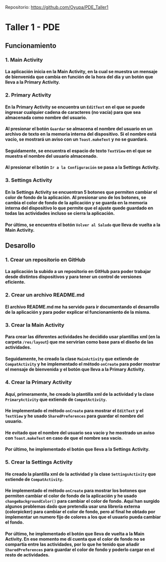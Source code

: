 Repositorio: https://github.com/Oyupa/PDE_Taller1

# Taller 1 - PDE

## Funcionamiento

### 1. Main Activity
#### La aplicación inicia en la Main Activity, en la cual se muestra un mensaje de bienvenida que cambia en función de la hora del día y un botón que lleva a la Primary Activity.

### 2. Primary Activity
#### En la Primary Activity se encuentra un `EditText` en el que se puede ingresar cualquier cadena de caracteres (no vacía) para que sea almacenada como nombre del usuario.
#### Al presionar el botón `Guardar` se almacena el nombre del usuario en un archivo de texto en la memoria interna del dispositivo. Si el nombre está vacío, se mostrará un aviso con un `Toast.makeText` y no se guardará.
#### Seguidamente, se encuentra el espacio de texto `TextView` en el que se muestra el nombre del usuario almacenado.
#### Al presionar el botón `Ir a la Configuración` se pasa a la Settings Activity.

### 3. Settings Activity
#### En la Settings Activity se encuentran 5 botones que permiten cambiar el color de fondo de la aplicación. Al presionar uno de los botones, se cambia el color de fondo de la aplicación y se guarda en la memoria interna del dispositivo lo que permite que el ajuste quede guardado en todas las actividades incluso se cierra la aplicación.
#### Por último, se encuentra el botón `Volver al Saludo` que lleva de vuelta a la Main Activity.


## Desarollo

### 1. Crear un repositorio en GitHub
#### La aplicación la subido a un repositorio en GitHub para poder trabajar desde distintos dispositivos y para tener un control de versiones eficiente.

### 2. Crear un archivo README.md
#### El archivo README.md me ha servido para ir documentando el desarrollo de la aplicación y para poder explicar el funcionamiento de la misma.

### 3. Crear la Main Activity
#### Para crear las diferentes actividades he decidido usar plantillas xml (en la carpeta `/res/layout`) que me servirían como base para el diseño de las actividades.
#### Seguidamente, he creado la clase `MainActivity` que extiende de `CompatActivity` y he implementado el método `onCreate` para poder mostrar el mensaje de bienvenida y el botón que lleva a la Primary Activity.

### 4. Crear la Primary Activity
#### Aquí, primeramente, he creado la plantilla xml de la actividad y la clase `PrimaryActivity` que extiende de `CompatActivity`.
#### He implementado el método `onCreate` para mostrar el `EditText` y el `TextView` y he usado `SharedPreferences` para guardar el nombre del usuario.
#### He evitado que el nombre del usuario sea vacío y he mostrado un aviso con `Toast.makeText` en caso de que el nombre sea vacío.
#### Por último, he implementado el botón que lleva a la Settings Activity.

### 5. Crear la Settings Activity
#### He creado la plantilla xml de la actividad y la clase `SettingsActivity` que extiende de `CompatActivity`.
#### He implementado el método `onCreate` para mostrar los botones que permiten cambiar el color de fondo de la aplicación y he usado `changeBackgroundColor()` para cambiar el color de fondo. Aquí han surgido algunos problemas dado que pretendía usar una librería externa (colorpicker) para cambiar el color de fondo, pero al final he obtado por implementar un numero fijo de colores a los que el usuario pueda cambiar el fondo.
#### Por último, he implementado el botón que lleva de vuelta a la Main Activity. En ese momento me dí cuenta que el color de fondo no se compartía entre las actividades, por lo que he tenido que añadir `SharedPreferences` para guardar el color de fondo y poderlo cargar en el resto de actividades.